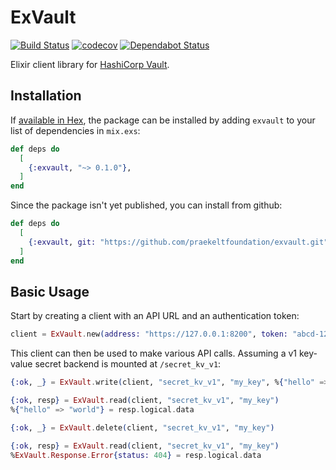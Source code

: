 # ExVault

[![Build Status](https://travis-ci.com/praekeltfoundation/exvault.svg?branch=master)](https://travis-ci.com/praekeltfoundation/exvault)
[![codecov](https://codecov.io/gh/praekeltfoundation/exvault/branch/master/graph/badge.svg)](https://codecov.io/gh/praekeltfoundation/exvault)
[![Dependabot Status](https://api.dependabot.com/badges/status?host=github&repo=praekeltfoundation/exvault)](https://dependabot.com)

Elixir client library for [HashiCorp Vault](https://www.vaultproject.io).

## Installation

If [available in Hex](https://hex.pm/docs/publish), the package can be installed
by adding `exvault` to your list of dependencies in `mix.exs`:

```elixir
def deps do
  [
    {:exvault, "~> 0.1.0"},
  ]
end
```

Since the package isn't yet published, you can install from github:

```elixir
def deps do
  [
    {:exvault, git: "https://github.com/praekeltfoundation/exvault.git", sparse: "apps/exvault"},
  ]
end
```

## Basic Usage

Start by creating a client with an API URL and an authentication token:
```elixir
client = ExVault.new(address: "https://127.0.0.1:8200", token: "abcd-1234")
```

This client can then be used to make various API calls. Assuming a v1 key-value
secret backend is mounted at `/secret_kv_v1`:
```elixir
{:ok, _} = ExVault.write(client, "secret_kv_v1", "my_key", %{"hello" => "world"})

{:ok, resp} = ExVault.read(client, "secret_kv_v1", "my_key")
%{"hello" => "world"} = resp.logical.data

{:ok, _} = ExVault.delete(client, "secret_kv_v1", "my_key")

{:ok, resp} = ExVault.read(client, "secret_kv_v1", "my_key")
%ExVault.Response.Error{status: 404} = resp.logical.data
```
